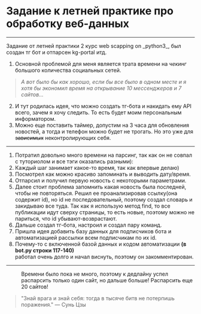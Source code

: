 # Задание к летней практике про обработку веб-данных

------
<dl>
Задание от летней практики 2 курс web scapping on _python3_, был создан тг бот и отпарсен kg-portal итд.

1. Основной проблемой для меня является трата времени на _чекинг_ большого количества социальных сетей. 
> _А вот было бы как хорошо, если бы все было в одном месте и я хотя бы экономил время на открывание 10 мессенджеров и 7 сайтов..._

2. И тут родилась идея, что можно создать тг-бота и накидать ему API всего, зачем я хочу следить. То есть будет моим персональным информатором.
3. Можно еще поставить таймер, допустим на 3 часа для обновления новостей, а тогда и телефон можно будет не трогать. Но это уже для ~~зависимых~~ неконтролирующих себя.
___
1. Потратил довольно много времени на парсинг, так как он не совпал с туториолом и все тэги оказались разными):
2. Каждый шаг занимает какое-то время, так как впервые делаю)
3. Посмотрел как можно красиво запоминать и выводить дату/время.
4. Отпарсил и получил первую новость с некоторыми параметрами.
5. Далее стоит проблема запомнить какая новость была последней, чтобы не повторяться. Решил ее проанализировав ссылку(она содержит id), но id не последовательный, поэтому создал словарь и закидываю все туда. Так как я использую метод find, то все публикации идут сверху страницы, то есть новые, поэтому можно не париться, что id убывают-возврастают.
6. Дальше создал тг-бота, настроил и создал пару команд.
7. Пришла идея добавить базу данных для подписчиков бота и автоматизацией рассылки всем подписчикам по их id.
8. Почему-то с включенной базой данных и кодом автоматизации <b>(в bot.py строки 117-140)</b>  
работал очень долго и начал виснуть, поэтому он закомментирован.
--- 
<dl>
<dd>Времени было пока не много, поэтому к дедлайну успел распарсить только один сайт, но дальше больше! Распарсить еще 20 сайтов!</dd>

> "Знай врага и знай себя: тогда в тысяче битв не потерпишь поражения."
— Сунь Цзы

